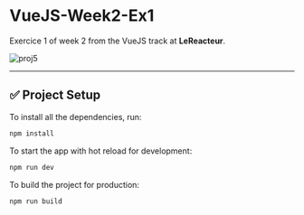 # VueJS-Week2-Ex1

Exercice 1 of week 2 from the VueJS track at **LeReacteur**.

![proj5](https://github.com/user-attachments/assets/abc1c9dd-6882-46ba-b18b-bc56fb177a20)

---

## ✅ Project Setup

To install all the dependencies, run:

```bash
npm install
```

To start the app with hot reload for development:

```bash
npm run dev
```

To build the project for production:

```bash
npm run build
```
